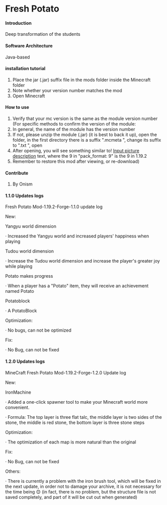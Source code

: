 # Fresh   Potato

#### Introduction
Deep transformation of the students

#### Software Architecture
Java-based

#### installation tutorial

1. Place the jar (.jar) suffix file in the mods folder inside the Minecraft folder
2. Note whether your version number matches the mod
3. Open Minecraft

#### How to use

1. Verify that your mc version is the same as the module version number
(For specific methods to confirm the version of the module:
1. In general, the name of the module has the version number
2. If not, please unzip the module (.jar) (it is best to back it up), open the folder, in the first directory there is a suffix ".mcmeta ", change its suffix to ".txt ", open
3. After opening, you will see something similar to! [Input picture description](1.2.0/AB319C5A-F17E-40FA-8C87-41F22F946520.jpeg) text, where the 9 in "pack_format: 9" is the 9 in 1.19.2
4. Remember to restore this mod after viewing, or re-download)

#### Contribute

1.  By Onism

#### 1.1.0 Updates logs

Fresh Potato Mod-1.19.2-Forge-1.1.0 update log

New:

Yangyu world dimension

· Increased the Yangyu world and increased players' happiness when playing

Tudou world dimension

· Increase the Tudou world dimension and increase the player's greater joy while playing

Potato makes progress

· When a player has a "Potato" item, they will receive an achievement named Potato

Potatoblock

· A PotatoBlock

Optimization:

· No bugs, can not be optimized

Fix:

· No Bug, can not be fixed

#### 1.2.0 Updates logs

MineCraft Fresh Potato Mod-1.19.2-Forge-1.2.0 Update log

New:

IronMachine

· Added a one-click spawner tool to make your Minecraft world more convenient.

· Formula: The top layer is three flat talc, the middle layer is two sides of the stone, the middle is red stone, the bottom layer is three stone steps

Optimization:

· The optimization of each map is more natural than the original

Fix:

· No Bug, can not be fixed

Others:

· There is currently a problem with the iron brush tool, which will be fixed in the next update, in order not to damage your archive, it is not necessary for the time being 😊 (in fact, there is no problem, but the structure file is not saved completely, and part of it will be cut out when generated)